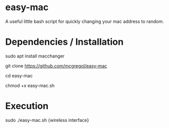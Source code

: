 # easy-mac
A useful little bash script for quickly changing your mac address to random.

# Dependencies / Installation

sudo apt install macchanger

git clone https://github.com/mcgregol/easy-mac

cd easy-mac

chmod +x easy-mac.sh

# Execution

sudo ./easy-mac.sh {wireless interface}
